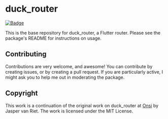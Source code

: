 # duck_router

[![Badge](https://img.shields.io/pub/v/duck_router.svg)](https://pub.dev/packages/duck_router)

This is the base repository for duck_router, a Flutter router. Please see the package's README for instructions on usage.

## Contributing

Contributions are very welcome, and awesome! You can contribute by creating issues, or by creating a pull request. If you are particularly active, I might ask you to help me out in moderating the package.

## Copyright

This work is a continuation of the original work on duck_router at [Onsi](https://onsi.com/) by Jasper van Riet. The work is licensed under the MIT License.
